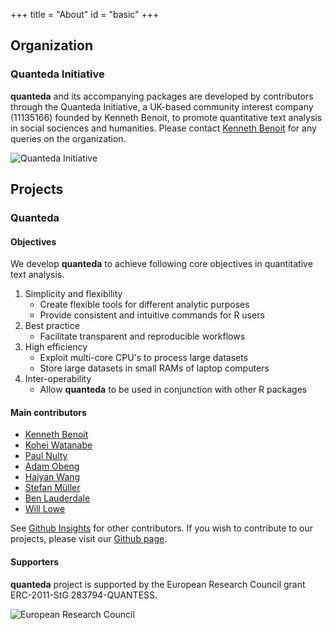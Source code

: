 +++
title = "About"
id = "basic"
+++

## Organization

### Quanteda Initiative

**quanteda** and its accompanying packages are developed by contributors through the Quanteda Initiative, a UK-based community interest company (11135166) founded by Kenneth Benoit, to promote quantitative text analysis in social sociences and humanities. Please contact [Kenneth Benoit](mailto:kbenoit@lse.ac.uk) for any queries on the organization. 

![Quanteda Initiative](../img/qi.svg)

## Projects

### Quanteda

#### Objectives

We develop **quanteda** to achieve following core objectives in quantitative text analysis. 

1. Simplicity and flexibility
    * Create flexible tools for different analytic purposes
    * Provide consistent and intuitive commands for R users
2. Best practice
    * Facilitate transparent and reproducible workflows
3. High efficiency
    * Exploit multi-core CPU's to process large datasets
    * Store large datasets in small RAMs of laptop computers  
4. Inter-operability 
    * Allow **quanteda** to be used in conjunction with other R packages

#### Main contributors

* [Kenneth Benoit](https://github.com/kbenoit)
* [Kohei Watanabe](https://github.com/koheiw)
* [Paul Nulty](https://github.com/pnulty) 
* [Adam Obeng](https://github.com/adamobeng) 
* [Haiyan Wang](https://github.com/HaiyanLW)
* [Stefan Müller](https://github.com/stefan-mueller)
* [Ben Lauderdale](https://github.com/lauderdale)
* [Will Lowe](https://github.com/conjugateprior)

See [Github Insights](https://github.com/quanteda/quanteda/graphs/contributors) for other contributors. If you wish to contribute to our projects, please visit our [Github page](https://github.com/quanteda/quanteda/wiki).

#### Supporters

**quanteda** project is supported by the European Research Council grant ERC-2011-StG 283794-QUANTESS.

![European Research Council](../img/erc.svg)



